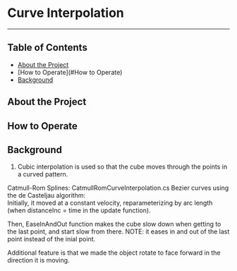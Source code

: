 # Curve Interpolation
-----
## Table of Contents
- [About the Project](#about-the-project)
- [How to Operate](#How to Operate)
- [Background](#Background)

## About the Project
## How to Operate
## Background
1. Cubic interpolation is used so that the cube moves through the points in a curved pattern.

Catmull-Rom Splines: CatmullRomCurveInterpolation.cs
Bezier curves using the de Casteljau algorithm:  
Initially, it moved at a constant velocity, reparameterizing by arc length (when distanceInc = time in the update function).

Then, EaseInAndOut function makes the cube slow down when getting to the last point, and start slow from there.
	NOTE: it eases in and out of the last point instead of the inial point.


Additional feature is that we made the object rotate to face forward in the direction it is moving.
